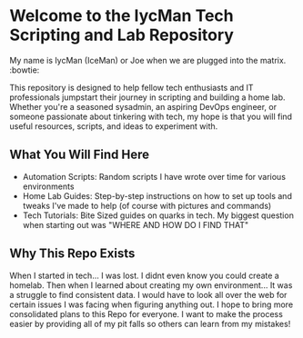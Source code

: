 # Welcome to the IycMan Tech Scripting and Lab Repository

My name is IycMan (IceMan) or Joe when we are plugged into the matrix. :bowtie:

This repository is designed to help fellow tech enthusiasts and IT professionals jumpstart their journey in scripting and building a home lab.
Whether you're a seasoned sysadmin, an aspiring DevOps engineer, or someone passionate about tinkering with tech, my hope is that you will find useful resources, scripts, and ideas to experiment with.

## What You Will Find Here

- Automation Scripts: Random scripts I have wrote over time for various environments
- Home Lab Guides: Step-by-step instructions on how to set up tools and tweaks I've made to help (of course with pictures and commands)
- Tech Tutorials: Bite Sized guides on quarks in tech. My biggest question when starting out was "WHERE AND HOW DO I FIND THAT"

## Why This Repo Exists

When I started in tech... I was lost. I didnt even know you could create a homelab. Then when I learned about creating my own environment... It was a struggle to find consistent data.
I would have to look all over the web for certain issues I was facing when figuring anything out. I hope to bring more consolidated plans to this Repo for everyone. I want to make the process easier by providing all of my pit falls so others can learn from my mistakes!
